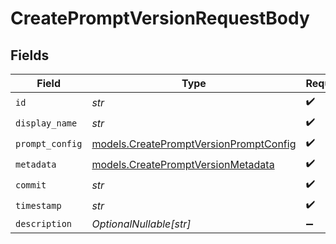# CreatePromptVersionRequestBody


## Fields

| Field                                                                                  | Type                                                                                   | Required                                                                               | Description                                                                            |
| -------------------------------------------------------------------------------------- | -------------------------------------------------------------------------------------- | -------------------------------------------------------------------------------------- | -------------------------------------------------------------------------------------- |
| `id`                                                                                   | *str*                                                                                  | :heavy_check_mark:                                                                     | N/A                                                                                    |
| `display_name`                                                                         | *str*                                                                                  | :heavy_check_mark:                                                                     | N/A                                                                                    |
| `prompt_config`                                                                        | [models.CreatePromptVersionPromptConfig](../models/createpromptversionpromptconfig.md) | :heavy_check_mark:                                                                     | N/A                                                                                    |
| `metadata`                                                                             | [models.CreatePromptVersionMetadata](../models/createpromptversionmetadata.md)         | :heavy_check_mark:                                                                     | N/A                                                                                    |
| `commit`                                                                               | *str*                                                                                  | :heavy_check_mark:                                                                     | N/A                                                                                    |
| `timestamp`                                                                            | *str*                                                                                  | :heavy_check_mark:                                                                     | N/A                                                                                    |
| `description`                                                                          | *OptionalNullable[str]*                                                                | :heavy_minus_sign:                                                                     | N/A                                                                                    |